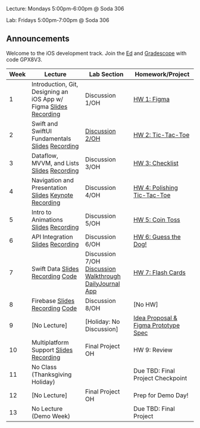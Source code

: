 Lecture: Mondays 5:00pm-6:00pm @ Soda 306

Lab: Fridays 5:00pm-7:00pm @ Soda 306

## Announcements
Welcome to the iOS development track.
Join the [Ed](https://edstem.org/us/join/mtSMbK) and [Gradescope](https://www.gradescope.com) with code GPX8V3.

| Week | Lecture                                                                                                                                                                                                                                                                                                 | Lab Section                                       | Homework/Project                                  |
| ---- | ------------------------------------------------------------------------------------------------------------------------------------------------------------------------------------------------------------------------------------------------------------------------------------------------------- | ------------------------------------------------- | ------------------------------------------------- |
| 1    | Introduction, Git, Designing an iOS App w/ Figma [Slides](https://docs.google.com/presentation/d/1XpSawpMiuogNzjQaUC2v8Y0IGLR-WnHuU1mZzR49AvM/edit?usp=sharing) [Recording](https://drive.google.com/file/d/1CcT5fPauz9zle2li8x5BGXpS1JqdyVaz/view?usp=sharing)                                                                                               | Discussion 1/OH | [HW 1: Figma](/#/hw/ios/hw1)           |
| 2    | Swift and SwiftUI Fundamentals [Slides](https://drive.google.com/file/d/1yQbj1EtnZ0xTukt7n7q10LW4rkJxZqCI/view?usp=share_link) [Recording](https://drive.google.com/file/d/1Jd1Khu7XGqeT8VhOEu3ggqA156ryinia/view?usp=sharing)| [Discussion 2/OH](https://drive.google.com/file/d/1YXvczksyMxcOgl7pzDzqTbkPD6Tw-b0D/view?usp=share_link)  | [HW 2: Tic-Tac-Toe](https://calhacks.notion.site/HW-2-Tic-Tac-Toe-1d7b9c386ed244378100d3c14c65d9f3?pvs=4) |
| 3    | Dataflow, MVVM, and Lists [Slides](https://docs.google.com/presentation/d/17yF_Ijo6V8kN4DgKLr6DpzWM4Ul1ZsOnaIzNGaxD6h0/edit?usp=sharing) [Recording](https://drive.google.com/file/d/1a97CF1DfqblBl_R310wxsiSvR-RyN_-X/view?usp=sharing) | Discussion 3/OH | [HW 3: Checklist](https://calhacks.notion.site/HW-3-Checklist-962d632be649480faa031e79128ed30a?pvs=4) |
| 4    | Navigation and Presentation [Slides](https://drive.google.com/file/d/1YAOX0hNmT1sRNT4aWLj9K0ohO0-r7dIq/view?usp=share_link) [Keynote](https://drive.google.com/file/d/1eiOBecSfMKTw7n4klbYSefKt4eNerpDZ/view?usp=share_link) [Recording](https://youtu.be/Zvdq0tPyXi0?si=XsG5H6PQsik48wqA)| Discussion 4/OH | [HW 4: Polishing Tic-Tac-Toe](https://calhacks.notion.site/HW-4-Polishing-Tic-Tac-Toe-c0a7ae6065174e4e80852a758defbd8f?pvs=4)  |
| 5    | Intro to Animations [Slides](https://docs.google.com/presentation/d/110zNepiacJBN3uGctV1hosK7Hsfu5GW7m1mAX1-EnSA/edit?usp=sharing) [Recording](https://drive.google.com/file/d/1-YFDpqkpEUnEiTmK_JQCFm3-DcGE9g0y/view?usp=sharing)   | Discussion 5/OH      | [HW 5: Coin Toss](https://calhacks.notion.site/HW-5-Coin-Toss-7537a4f93d0243989c1c8393b97f0fc9) |
| 6    | API Integration [Slides](https://docs.google.com/presentation/d/1AP1hQbisd2k84t_B1S1Vx1whsgvCmbcrh2DBM3FJxLg/edit?usp=sharing) [Recording](https://drive.google.com/file/d/1dL5nuDNcENNuSMlawwQ8Mej8bqwBYBce/view?usp=share_link)  | Discussion 6/OH   | [HW 6: Guess the Dog!](https://calhacks.notion.site/HW-6-Guess-the-Dog-ce202342ec9e421e9d9a95d03664ed47?pvs=4) |
| 7    | Swift Data [Slides](https://drive.google.com/file/d/1IQ0SrsAlSJcUYKCPIh4B5tq_2YGrcvMU/view?usp=share_link) [Recording](https://youtu.be/PhKWM_DNGUU) [Code](https://github.com/cubstart/swiftdata-semester-app) | Discussion 7/OH [Discussion Walkthrough](https://youtu.be/ZZVbhoR_ESk?si=s_QssJ2jvNfhQql) [DailyJournal App](https://github.com/cubstart/dailyjournalapp) | [HW 7: Flash Cards](https://calhacks.notion.site/HW-7-Flash-Cards-3e96581f6bc64d0a893c605d9b215160?pvs=4) |
| 8    | Firebase [Slides](https://docs.google.com/presentation/d/1K_vcK-CDlfZ-tLDz3XiIhXcJ7nkw8NfdhDRMTcyb3O8/edit?usp=sharing) [Recording](https://drive.google.com/file/d/1kGjNG52_NNDWdBPY3KFFNMlhPLyfAt28/view?usp=sharing) [Code](https://github.com/cubstart/lec8firebasedemo) | Discussion 8/OH  | [No HW] |
| 9    | [No Lecture] | [Holiday: No Discussion] | [Idea Proposal & Figma Prototype Spec](https://www.notion.so/calhacks/Idea-Proposal-and-Figma-Prototype-Spec-31b8be0f3f48442cb91a6d7d893bcd8d?pvs=4) |
| 10   | Multiplatform Support [Slides](https://drive.google.com/file/d/1u_fSyDwoHE5UY73JFJ81iLnhQIuOVOHr/view?usp=sharing) [Recording](https://youtu.be/FFc4DEJtVNY?si=NX13GGKY0bLnICmu)| Final Project OH | HW 9: Review |
| 11   | No Class (Thanksgiving Holiday) |  | Due TBD: Final Project Checkpoint   |
| 12   | [No Lecture] | Final Project OH | Prep for Demo Day!  |
| 13   | No Lecture (Demo Week) | | Due TBD: Final Project |
